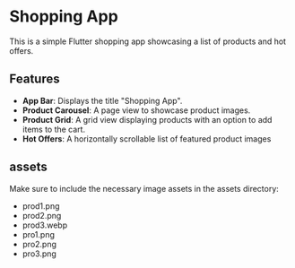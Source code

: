 # Shopping App
This is a simple Flutter shopping app showcasing a list of products and hot offers.  


## Features  

- **App Bar**: Displays the title "Shopping App".  
- **Product Carousel**: A page view to showcase product images.  
- **Product Grid**: A grid view displaying products with an option to add items to the cart.  
- **Hot Offers**: A horizontally scrollable list of featured product images

## assets 
Make sure to include the necessary image assets in the assets directory:

- prod1.png
- prod2.png
- prod3.webp
- pro1.png
- pro2.png
- pro3.png
